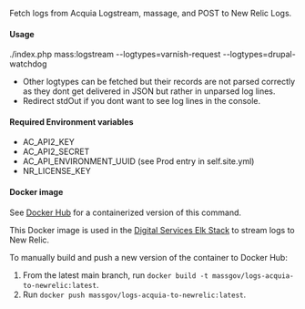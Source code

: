 Fetch logs from Acquia Logstream, massage, and POST to New Relic Logs.

#### Usage

./index.php mass:logstream --logtypes=varnish-request --logtypes=drupal-watchdog

- Other logtypes can be fetched but their records are not parsed correctly as they dont get delivered in JSON but rather in unparsed log lines.
- Redirect stdOut if you dont want to see log lines in the console.

#### Required Environment variables
- AC_API2_KEY
- AC_API2_SECRET
- AC_API_ENVIRONMENT_UUID (see Prod entry in self.site.yml)
- NR_LICENSE_KEY

#### Docker image
See [Docker Hub](https://hub.docker.com/repository/docker/massgov/logs-acquia-to-newrelic) for a containerized version of this command.

This Docker image is used in the [Digital Services Elk Stack](https://github.com/massgov/mds-elk) to stream logs to New Relic.

To manually build and push a new version of the container to Docker Hub:
1. From the latest main branch, run `docker build -t massgov/logs-acquia-to-newrelic:latest`.
2. Run `docker push massgov/logs-acquia-to-newrelic:latest`.
